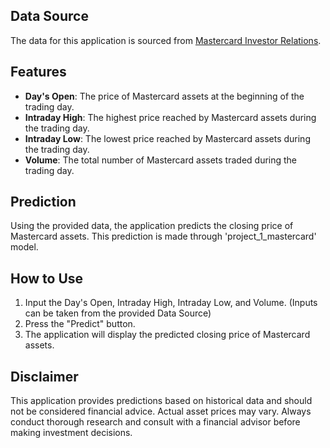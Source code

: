 ## Data Source
The data for this application is sourced from [Mastercard Investor Relations](https://investor.mastercard.com/stock-information/stock-data-and-chart/default.aspx). 

## Features
- **Day's Open**: The price of Mastercard assets at the beginning of the trading day.
- **Intraday High**: The highest price reached by Mastercard assets during the trading day.
- **Intraday Low**: The lowest price reached by Mastercard assets during the trading day.
- **Volume**: The total number of Mastercard assets traded during the trading day.

## Prediction
Using the provided data, the application predicts the closing price of Mastercard assets. This prediction is made through 'project_1_mastercard' model.

## How to Use
1. Input the Day's Open, Intraday High, Intraday Low, and Volume. (Inputs can be taken from the provided Data Source)
2. Press the "Predict" button.
3. The application will display the predicted closing price of Mastercard assets.

## Disclaimer
This application provides predictions based on historical data and should not be considered financial advice. Actual asset prices may vary. Always conduct thorough research and consult with a financial advisor before making investment decisions.
